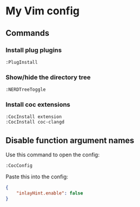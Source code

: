 # My Vim config
## Commands
### Install plug plugins
```shell
:PlugInstall
```
### Show/hide the directory tree
```shell
:NERDTreeToggle
```
### Install coc extensions
```shell
:CocInstall extension
:CocInstall coc-clangd
```
## Disable function argument names
Use this command to open the config:
```shell
:CocConfig
```
Paste this into the config:
```json
{
    "inlayHint.enable": false
}
```
